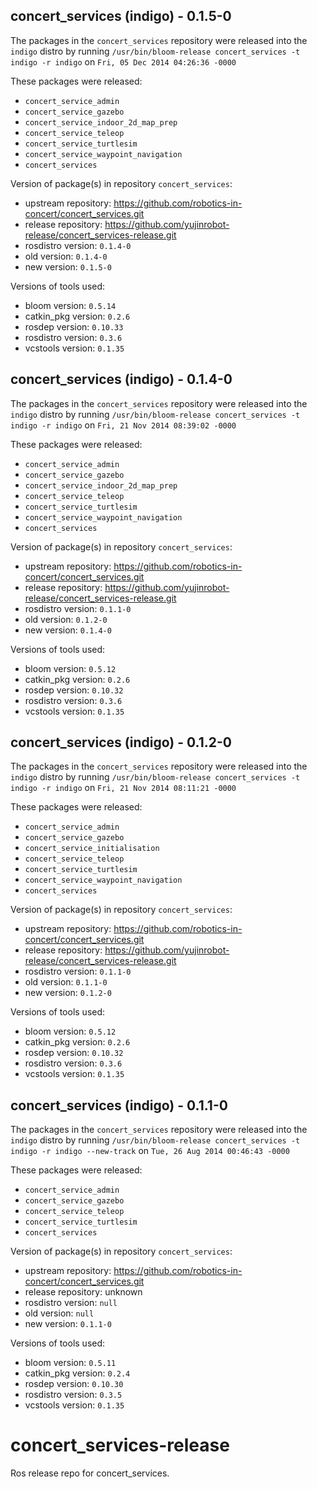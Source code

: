 ## concert_services (indigo) - 0.1.5-0

The packages in the `concert_services` repository were released into the `indigo` distro by running `/usr/bin/bloom-release concert_services -t indigo -r indigo` on `Fri, 05 Dec 2014 04:26:36 -0000`

These packages were released:
- `concert_service_admin`
- `concert_service_gazebo`
- `concert_service_indoor_2d_map_prep`
- `concert_service_teleop`
- `concert_service_turtlesim`
- `concert_service_waypoint_navigation`
- `concert_services`

Version of package(s) in repository `concert_services`:
- upstream repository: https://github.com/robotics-in-concert/concert_services.git
- release repository: https://github.com/yujinrobot-release/concert_services-release.git
- rosdistro version: `0.1.4-0`
- old version: `0.1.4-0`
- new version: `0.1.5-0`

Versions of tools used:
- bloom version: `0.5.14`
- catkin_pkg version: `0.2.6`
- rosdep version: `0.10.33`
- rosdistro version: `0.3.6`
- vcstools version: `0.1.35`


## concert_services (indigo) - 0.1.4-0

The packages in the `concert_services` repository were released into the `indigo` distro by running `/usr/bin/bloom-release concert_services -t indigo -r indigo` on `Fri, 21 Nov 2014 08:39:02 -0000`

These packages were released:
- `concert_service_admin`
- `concert_service_gazebo`
- `concert_service_indoor_2d_map_prep`
- `concert_service_teleop`
- `concert_service_turtlesim`
- `concert_service_waypoint_navigation`
- `concert_services`

Version of package(s) in repository `concert_services`:
- upstream repository: https://github.com/robotics-in-concert/concert_services.git
- release repository: https://github.com/yujinrobot-release/concert_services-release.git
- rosdistro version: `0.1.1-0`
- old version: `0.1.2-0`
- new version: `0.1.4-0`

Versions of tools used:
- bloom version: `0.5.12`
- catkin_pkg version: `0.2.6`
- rosdep version: `0.10.32`
- rosdistro version: `0.3.6`
- vcstools version: `0.1.35`


## concert_services (indigo) - 0.1.2-0

The packages in the `concert_services` repository were released into the `indigo` distro by running `/usr/bin/bloom-release concert_services -t indigo -r indigo` on `Fri, 21 Nov 2014 08:11:21 -0000`

These packages were released:
- `concert_service_admin`
- `concert_service_gazebo`
- `concert_service_initialisation`
- `concert_service_teleop`
- `concert_service_turtlesim`
- `concert_service_waypoint_navigation`
- `concert_services`

Version of package(s) in repository `concert_services`:
- upstream repository: https://github.com/robotics-in-concert/concert_services.git
- release repository: https://github.com/yujinrobot-release/concert_services-release.git
- rosdistro version: `0.1.1-0`
- old version: `0.1.1-0`
- new version: `0.1.2-0`

Versions of tools used:
- bloom version: `0.5.12`
- catkin_pkg version: `0.2.6`
- rosdep version: `0.10.32`
- rosdistro version: `0.3.6`
- vcstools version: `0.1.35`


## concert_services (indigo) - 0.1.1-0

The packages in the `concert_services` repository were released into the `indigo` distro by running `/usr/bin/bloom-release concert_services -t indigo -r indigo --new-track` on `Tue, 26 Aug 2014 00:46:43 -0000`

These packages were released:
- `concert_service_admin`
- `concert_service_gazebo`
- `concert_service_teleop`
- `concert_service_turtlesim`
- `concert_services`

Version of package(s) in repository `concert_services`:
- upstream repository: https://github.com/robotics-in-concert/concert_services.git
- release repository: unknown
- rosdistro version: `null`
- old version: `null`
- new version: `0.1.1-0`

Versions of tools used:
- bloom version: `0.5.11`
- catkin_pkg version: `0.2.4`
- rosdep version: `0.10.30`
- rosdistro version: `0.3.5`
- vcstools version: `0.1.35`


concert_services-release
========================

Ros release repo for concert_services.
